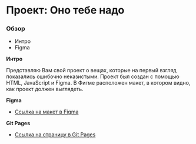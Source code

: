 # Проект: Оно тебе надо

### Обзор
* Интро
* Figma

**Интро**

Представляю Вам свой проект о вещах, которые на первый взгляд показались ошибочно неказистыми. 
Проект был создан с помощью HTML, JavaScript и Figma.
В Фигме расположен макет, в котором видно, как проект должен выглядеть.

**Figma**

* [Ссылка на макет в Figma](https://www.figma.com/file/ePXIJ6IlRy3nM5rHAAhcBU/%232-%D0%9E%D0%BD%D0%BE-%D1%82%D0%B5%D0%B1%D0%B5-%D0%BD%D0%B0%D0%B4%D0%BE-(Copy)?node-id=1%3A5&mode=dev)

**Git Pages**

* [Ссылка на страницу в Git Pages](https://github.com/KristinaShvedova/ono-tebe-nado.git)
